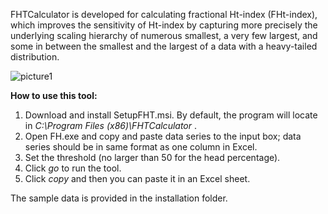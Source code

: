 FHTCalculator is developed for calculating fractional Ht-index (FHt-index), which improves the sensitivity of Ht-index by capturing more precisely the underlying scaling hierarchy of numerous smallest, a very few largest, and some in between the smallest and the largest of a data with a heavy-tailed distribution. 

![picture1](https://cloud.githubusercontent.com/assets/6545129/21603466/e1a5a698-d19d-11e6-8f3b-710c74100077.jpg)

<b> How to use this tool: </b>

1. Download and install SetupFHT.msi. By default, the program will locate in <i> C:\Program Files (x86)\FHTCalculator </i>. 
2. Open FH.exe and copy and paste data series to the input box; data series should be in same format as one column in Excel.
3. Set the threshold (no larger than 50 for the head percentage).
4. Click <i> go </i> to run the tool. 
5. Click <i> copy </i> and then you can paste it in an Excel sheet.  

The sample data is provided in the installation folder. 
